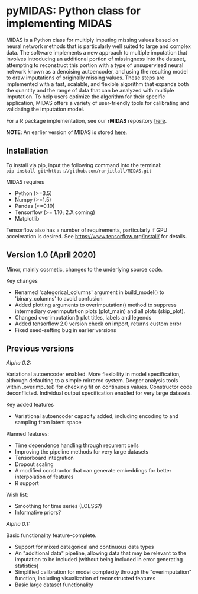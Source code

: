 # pyMIDAS: Python class for implementing MIDAS

MIDAS is a Python class for multiply imputing missing values based on neural network methods that is particularly well suited to large and complex data. The software implements a new approach to multiple imputation that involves introducing an additional portion of missingness into the dataset, attempting to reconstruct this portion with a type of unsupervised neural network known as a denoising autoencoder, and using the resulting model to draw imputations of originally missing values. These steps are implemented with a fast, scalable, and flexible algorithm that expands both the quantity and the range of data that can be analyzed with multiple imputation. To help users optimize the algorithm for their specific application, MIDAS offers a variety of user-friendly tools for calibrating and validating the imputation model.

For a R package implementation, see our **rMIDAS** repository [here](https://github.com/tsrobinson/rMIDAS).

**NOTE**: An earlier version of MIDAS is stored [here](https://github.com/Oracen/MIDAS).



Installation
------------

To install via pip, input the following command into the terminal:  
`pip install git+https://github.com/ranjitlall/MIDAS.git`


MIDAS requires
- Python (>=3.5)
- Numpy (>=1.5)
- Pandas (>=0.19)
- Tensorflow (>= 1.10; 2.X coming)
- Matplotlib

Tensorflow also has a number of requirements, particularly if GPU acceleration is desired. See https://www.tensorflow.org/install/ for details.

Version 1.0 (April 2020)
---------
Minor, mainly cosmetic, changes to the underlying source code.

Key changes
- Renamed 'categorical_columns' argument in build_model() to 'binary_columns' to avoid confusion
- Added plotting arguments to overimputation() method to suppress intermediary overimputation plots (plot_main) and all plots (skip_plot).
- Changed overimputation() plot titles, labels and legends
- Added tensorflow 2.0 version check on import, returns custom error
- Fixed seed-setting bug in earlier versions


Previous versions
-----------------

*Alpha 0.2:*

Variational autoencoder enabled. More flexibility in model specification, although defaulting to a simple mirrored system. Deeper analysis tools within .overimpute() for checking fit on continuous values. Constructor code deconflicted. Individual output specification enabled for very large datasets.

Key added features
- Variational autoencoder capacity added, including encoding to and sampling from latent space

Planned features:
- Time dependence handling through recurrent cells
- Improving the pipeline methods for very large datasets
- Tensorboard integration
- Dropout scaling
- A modified constructor that can generate embeddings for better interpolation of features
- R support

Wish list:
- Smoothing for time series (LOESS?)
- Informative priors?

*Alpha 0.1:*

Basic functionality feature-complete.
- Support for mixed categorical and continuous data types
- An "additional data" pipeline, allowing data that may be relevant to the imputation to be included (without being included in error generating statistics)
- Simplified calibration for model complexity through the "overimputation" function, including visualization of reconstructed features
- Basic large dataset functionality





